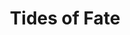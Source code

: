 ---
title: Tides of Fate
thumbnail: thumb-climate.png
alt_text: Climate Change Project
description: This interactive, infographic-based story investigates consequences of climate change
goto: http://nicnosis.github.io/climate/
---